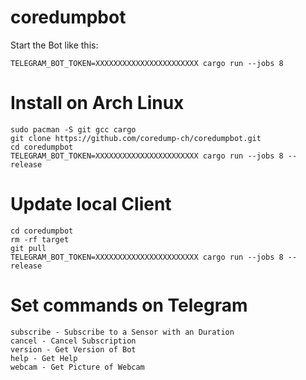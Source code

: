 # coredumpbot

Start the Bot like this:

    TELEGRAM_BOT_TOKEN=XXXXXXXXXXXXXXXXXXXXXXX cargo run --jobs 8

# Install on Arch Linux

    sudo pacman -S git gcc cargo
    git clone https://github.com/coredump-ch/coredumpbot.git
    cd coredumpbot
    TELEGRAM_BOT_TOKEN=XXXXXXXXXXXXXXXXXXXXXXX cargo run --jobs 8 --release

# Update local Client

    cd coredumpbot
    rm -rf target
    git pull
    TELEGRAM_BOT_TOKEN=XXXXXXXXXXXXXXXXXXXXXXX cargo run --jobs 8 --release

# Set commands on Telegram

    subscribe - Subscribe to a Sensor with an Duration
    cancel - Cancel Subscription
    version - Get Version of Bot
    help - Get Help
    webcam - Get Picture of Webcam